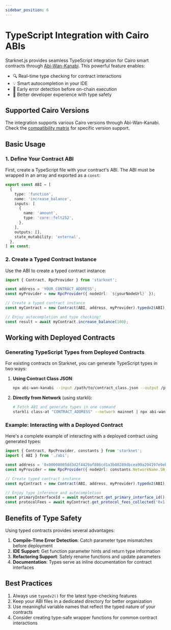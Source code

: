 ```yaml
---
sidebar_position: 6
---
```


# TypeScript Integration with Cairo ABIs

Starknet.js provides seamless TypeScript integration for Cairo smart contracts through [Abi-Wan-Kanabi](https://github.com/keep-starknet-strange/abi-wan-kanabi). This powerful feature enables:

- 🔍 Real-time type checking for contract interactions
- 💡 Smart autocompletion in your IDE
- 🐛 Early error detection before on-chain execution
- 📝 Better developer experience with type safety

## Supported Cairo Versions

The integration supports various Cairo versions through Abi-Wan-Kanabi. Check the [compatibility matrix](https://github.com/keep-starknet-strange/abi-wan-kanabi#cairo-versions) for specific version support.

## Basic Usage

### 1. Define Your Contract ABI

First, create a TypeScript file with your contract's ABI. The ABI must be wrapped in an array and exported as a `const`:

```typescript
export const ABI = [
  {
    type: 'function',
    name: 'increase_balance',
    inputs: [
      {
        name: 'amount',
        type: 'core::felt252',
      },
    ],
    outputs: [],
    state_mutability: 'external',
  },
] as const;
```

### 2. Create a Typed Contract Instance

Use the ABI to create a typed contract instance:

```typescript
import { Contract, RpcProvider } from 'starknet';

const address = 'YOUR_CONTRACT_ADDRESS';
const myProvider = new RpcProvider({ nodeUrl: `${yourNodeUrl}` });

// Create a typed contract instance
const myContract = new Contract(ABI, address, myProvider).typedv2(ABI);

// Enjoy autocompletion and type checking!
const result = await myContract.increase_balance(100);
```

## Working with Deployed Contracts

### Generating TypeScript Types from Deployed Contracts

For existing contracts on Starknet, you can generate TypeScript types in two ways:

1. **Using Contract Class JSON**:

   ```bash
   npx abi-wan-kanabi --input /path/to/contract_class.json --output /path/to/abi.ts
   ```

2. **Directly from Network** (using starkli):
   ```bash
   # Fetch ABI and generate types in one command
   starkli class-at "CONTRACT_ADDRESS" --network mainnet | npx abi-wan-kanabi --input /dev/stdin --output abi.ts
   ```

### Example: Interacting with a Deployed Contract

Here's a complete example of interacting with a deployed contract using generated types:

```typescript
import { Contract, RpcProvider, constants } from 'starknet';
import { ABI } from './abi';

const address = '0x00000005dd3d2f4429af886cd1a3b08289dbcea99a294197e9eb43b0e0325b4b';
const myProvider = new RpcProvider({ nodeUrl: constants.NetworkName.SN_MAIN });

// Create typed contract instance
const myContract = new Contract(ABI, address, myProvider).typedv2(ABI);

// Enjoy type inference and autocompletion
const primaryInterfaceId = await myContract.get_primary_interface_id();
const protocolFees = await myContract.get_protocol_fees_collected('0x1');
```

## Benefits of Type Safety

Using typed contracts provides several advantages:

1. **Compile-Time Error Detection**: Catch parameter type mismatches before deployment
2. **IDE Support**: Get function parameter hints and return type information
3. **Refactoring Support**: Safely rename functions and update parameters
4. **Documentation**: Types serve as inline documentation for contract interfaces

## Best Practices

1. Always use `typedv2()` for the latest type-checking features
2. Keep your ABI files in a dedicated directory for better organization
3. Use meaningful variable names that reflect the typed nature of your contracts
4. Consider creating type-safe wrapper functions for common contract interactions
